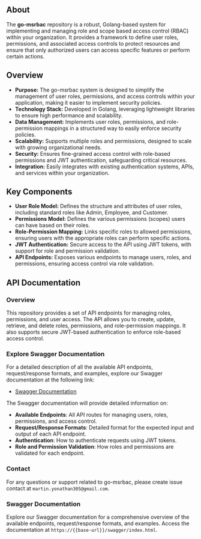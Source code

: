 ## About

The **go-msrbac** repository is a robust, Golang-based system for implementing and managing role and scope based access control (RBAC) within your organization. It provides a framework to define user roles, permissions, and associated access controls to protect resources and ensure that only authorized users can access specific features or perform certain actions.

## Overview

- **Purpose:** The go-msrbac system is designed to simplify the management of user roles, permissions, and access controls within your application, making it easier to implement security policies.
- **Technology Stack:** Developed in Golang, leveraging lightweight libraries to ensure high performance and scalability.
- **Data Management:** Implements user roles, permissions, and role-permission mappings in a structured way to easily enforce security policies.
- **Scalability:** Supports multiple roles and permissions, designed to scale with growing organizational needs.
- **Security:** Ensures fine-grained access control with role-based permissions and JWT authentication, safeguarding critical resources.
- **Integration:** Easily integrates with existing authentication systems, APIs, and services within your organization.

## Key Components

- **User Role Model:** Defines the structure and attributes of user roles, including standard roles like Admin, Employee, and Customer.
- **Permissions Model:** Defines the various permissions (scopes) users can have based on their roles.
- **Role-Permission Mapping:** Links specific roles to allowed permissions, ensuring users with the appropriate roles can perform specific actions.
- **JWT Authentication:** Secure access to the API using JWT tokens, with support for role and permission validation.
- **API Endpoints:** Exposes various endpoints to manage users, roles, and permissions, ensuring access control via role validation.

## API Documentation

### Overview
This repository provides a set of API endpoints for managing roles, permissions, and user access. The API allows you to create, update, retrieve, and delete roles, permissions, and role-permission mappings. It also supports secure JWT-based authentication to enforce role-based access control.

### Explore Swagger Documentation
For a detailed description of all the available API endpoints, request/response formats, and examples, explore our Swagger documentation at the following link:

- [Swagger Documentation](http://localhost:3002/swagger/index.html)

The Swagger documentation will provide detailed information on:
- **Available Endpoints**: All API routes for managing users, roles, permissions, and access control.
- **Request/Response Formats**: Detailed format for the expected input and output of each API endpoint.
- **Authentication**: How to authenticate requests using JWT tokens.
- **Role and Permission Validation**: How roles and permissions are validated for each endpoint.

### Contact

For any questions or support related to go-msrbac, please create issue contact at `martin.yonathan305@gmail.com`.

### Swagger Documentation

Explore our Swagger documentation for a comprehensive overview of the available endpoints, request/response formats, and examples. Access the documentation at `https://{{base-url}}/swagger/index.html`.

